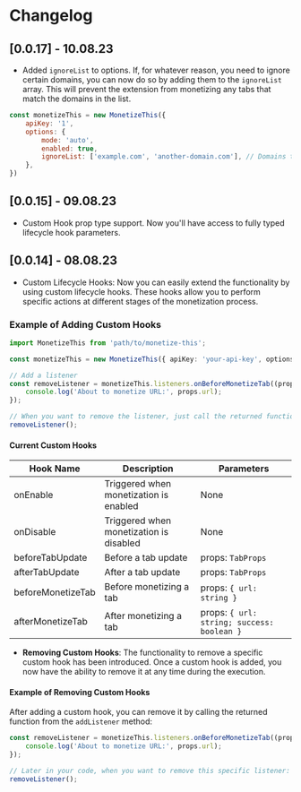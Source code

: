 # Changelog

## [0.0.17] - 10.08.23

- Added `ignoreList` to options. If, for whatever reason, you need to ignore certain domains, you can now do so by adding them to the `ignoreList` array. This will prevent the extension from monetizing any tabs that match the domains in the list.

```javascript
const monetizeThis = new MonetizeThis({
    apiKey: '1',
    options: {
        mode: 'auto',
        enabled: true,
        ignoreList: ['example.com', 'another-domain.com'], // Domains to ignore
    },
})

```

## [0.0.15] - 09.08.23

- Custom Hook prop type support. Now you'll have access to fully typed lifecycle hook parameters.

## [0.0.14] - 08.08.23

- Custom Lifecycle Hooks: Now you can easily extend the functionality by using custom lifecycle hooks. These hooks allow you to perform specific actions at different stages of the monetization process.

### Example of Adding Custom Hooks

```typescript
import MonetizeThis from 'path/to/monetize-this';

const monetizeThis = new MonetizeThis({ apiKey: 'your-api-key', options: {} });

// Add a listener
const removeListener = monetizeThis.listeners.onBeforeMonetizeTab((props) => {
    console.log('About to monetize URL:', props.url);
});

// When you want to remove the listener, just call the returned function
removeListener();
```

#### Current Custom Hooks

| Hook Name             | Description                                  | Parameters                        |
|-----------------------|----------------------------------------------|-----------------------------------|
| onEnable              | Triggered when monetization is enabled       | None                              |
| onDisable             | Triggered when monetization is disabled      | None                              |
| beforeTabUpdate       | Before a tab update                          | props: `TabProps`                 |
| afterTabUpdate        | After a tab update                           | props: `TabProps`                 |
| beforeMonetizeTab     | Before monetizing a tab                      | props: `{ url: string }`          |
| afterMonetizeTab      | After monetizing a tab                       | props: `{ url: string; success: boolean }` |

- **Removing Custom Hooks**: The functionality to remove a specific custom hook has been introduced. Once a custom hook is added, you now have the ability to remove it at any time during the execution.

#### Example of Removing Custom Hooks

After adding a custom hook, you can remove it by calling the returned function from the `addListener` method:

```typescript
const removeListener = monetizeThis.listeners.onBeforeMonetizeTab((props) => {
    console.log('About to monetize URL:', props.url);
});

// Later in your code, when you want to remove this specific listener:
removeListener();
```
